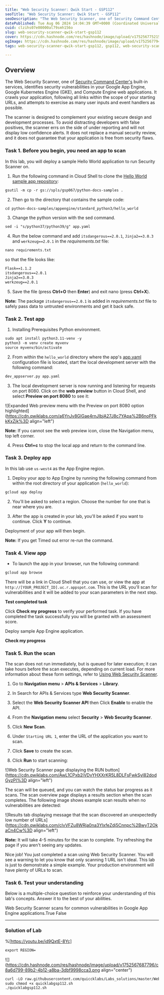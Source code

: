 ```yaml
---
title: "Web Security Scanner: Qwik Start - GSP112"
seoTitle: "Web Security Scanner: Qwik Start - GSP112"
seoDescription: "The Web Security Scanner, one of Security Command Center's built-in services, identifies security vulnerabilities in your Google App Engine, Google Kubernet"
datePublished: Tue Aug 06 2024 14:04:39 GMT+0000 (Coordinated Universal Time)
cuid: clzihs07e00000al79smh156o
slug: web-security-scanner-qwik-start-gsp112
cover: https://cdn.hashnode.com/res/hashnode/image/upload/v1752567752151/a99e6650-52e2-4c43-9ed0-7cf463501c6b.png
ogImage: https://cdn.hashnode.com/res/hashnode/image/upload/v1752567794616/e832d54a-75a1-4141-8050-ff8683c6c1ed.png
tags: web-security-scanner-qwik-start-gsp112, gsp112, web-security-scanner-qwik-start, add-subtitle-web-security-scanner-qwik-start-gsp112

---
```


## **Overview**

The Web Security Scanner, one of [Security Command Center's](https://cloud.google.com/security-command-center) built-in services, identifies security vulnerabilities in your Google App Engine, Google Kubernetes Engine (GKE), and Compute Engine web applications. It crawls your application, following all links within the scope of your starting URLs, and attempts to exercise as many user inputs and event handlers as possible.

The scanner is designed to complement your existing secure design and development processes. To avoid distracting developers with false positives, the scanner errs on the side of under reporting and will not display low confidence alerts. It does not replace a manual security review, and it does not guarantee that your application is free from security flaws.

### **Task 1. Before you begin, you need an app to scan**

In this lab, you will deploy a sample Hello World application to run Security Scanner on.

1. Run the following command in Cloud Shell to clone the [Hello World sample app repository](https://github.com/GoogleCloudPlatform/python-docs-samples/tree/main/appengine/standard_python3/hello_world):
    

```apache
gsutil -m cp -r gs://spls/gsp067/python-docs-samples .
```

2. Then go to the directory that contains the sample code:
    

```apache
cd python-docs-samples/appengine/standard_python3/hello_world
```

3. Change the python version with the sed command.
    

```apache
sed -i "s/python37/python39/g" app.yaml
```

4. Run the below command and add `itsdangerous==2.0.1`, `Jinja2==3.0.3` and `werkzeug==2.0.1` in the *requirements.txt* file:
    

```apache
nano requirements.txt
```

so that the file looks like:

```apache
Flask==1.1.2
itsdangerous==2.0.1
Jinja2==3.0.3
werkzeug==2.0.1
```

5. Save the file (press **Ctrl+O** then **Enter**) and exit nano (press **Ctrl+X**).
    

**Note:** The package `itsdangerous==2.0.1` is added in *requirements.txt* file to safely pass data to untrusted environments and get it back safe.

### **Task 2. Test app**

1. Installing Prerequisites Python environment.
    

```apache
sudo apt install python3.11-venv -y
python3 -m venv create myvenv
source myvenv/bin/activate
```

2. From within the `hello_world` directory where the app's [app.yaml](https://cloud.google.com/appengine/docs/standard/python/config/appref) configuration file is located, start the local development server with the following command:
    

```apache
dev_appserver.py app.yaml
```

3. The local development server is now running and listening for requests on port 8080. Click on the **web preview** button in Cloud Shell, and select **Preview on port 8080** to see it:
    

![Expanded Web preview menu with the Preview on port 8080 option highlighted](https://cdn.qwiklabs.com/a6YnJv8GlGae4rnJIbjA27J8c7YApa%2B6noPFkkKxZjk%3D align="left")

**Note:** If you cannot see the web preview icon, close the Navigation menu, top left corner.

4. Press **Ctrl+c** to stop the local app and return to the command line.
    

### **Task 3. Deploy app**

In this lab use `us-west4` as the App Engine region.

1. Deploy your app to App Engine by running the following command from within the root directory of your application (`hello_world`):
    

```apache
gcloud app deploy
```

2. You'll be asked to select a region. Choose the number for one that is near where you are.
    
3. After the app is created in your lab, you'll be asked if you want to continue. Click **Y** to continue.
    

Deployment of your app will then begin.

**Note:** If you get Timed out error re-run the command.

### **Task 4. View app**

* To launch the app in your browser, run the following command:
    

```apache
gcloud app browse
```

There will be a link in Cloud Shell that you can use, or view the app at `http://[YOUR_PROJECT_ID].uc.r.appspot.com`. This is the URL you'll scan for vulnerabilities and it will be added to your scan parameters in the next step.

**Test completed task**

Click **Check my progress** to verify your performed task. If you have completed the task successfully you will be granted with an assessment score.

Deploy sample App Engine application.

**Check my progress**

### **Task 5. Run the scan**

The scan does not run immediately, but is queued for later execution; it can take hours before the scan executes, depending on current load. For more information about these form settings, refer to [Using Web Security Scanner](https://cloud.google.com/security-command-center/docs/how-to-use-web-security-scanner).

1. Go to **Navigation menu** &gt; **APIs & Services** &gt; **Library**.
    
2. In Search for APIs & Services type **Web Security Scanner**.
    
3. Select the **Web Security Scanner API** then Click **Enable** to enable the API.
    
4. From the **Navigation menu** select **Security** &gt; **Web Security Scanner**.
    
5. Click **New Scan**.
    
6. Under `Starting URL 1`, enter the URL of the application you want to scan.
    
7. Click **Save** to create the scan.
    
8. Click **Run** to start scanning:
    

![Web Security Scanner page displaying the RUN button](https://cdn.qwiklabs.com/AwL1CPxb2iVDvYHXXrKR5L8DLFsFwkSyl82dodGyzPI%3D align="left")

The scan will be queued, and you can watch the status bar progress as it scans. The scan overview page displays a results section when the scan completes. The following image shows example scan results when no vulnerabilities are detected:

![Results tab displaying message that the scan discovered an unexpectedly low number of URLs](https://cdn.qwiklabs.com/clvVFZu8WRja0na3YlxfeZdj5Cnnpc%2BwyT2OkaCn4Cw%3D align="left")

**Note:** It will take 4-5 minutes for the scan to complete. Try refreshing the page if you aren't seeing any updates.

Nice job! You just completed a scan using Web Security Scanner. You will see a warning to let you know that only scanning 1 URL isn't ideal. This lab is just to demonstrate a simple example. Your production environment will have plenty of URLs to scan.

### **Task 6. Test your understanding**

Below is a multiple-choice question to reinforce your understanding of this lab's concepts. Answer it to the best of your abilities.

Web Security Scanner scans for common vulnerabilities in Google App Engine applications.True False

---

### Solution of Lab

%[https://youtu.be/id9QxtE-8Yc] 

```apache
export REGION=
```

![](https://cdn.hashnode.com/res/hashnode/image/upload/v1752567687796/c8a6d799-89b2-4b12-a8ba-3dbf9998cca3.png align="center")

```apache
curl -LO raw.githubusercontent.com/quiccklabs/Labs_solutions/master/Web%20Security%20Scanner%20Qwik%20Start/quicklabgsp112.sh
sudo chmod +x quicklabgsp112.sh
./quicklabgsp112.sh
```